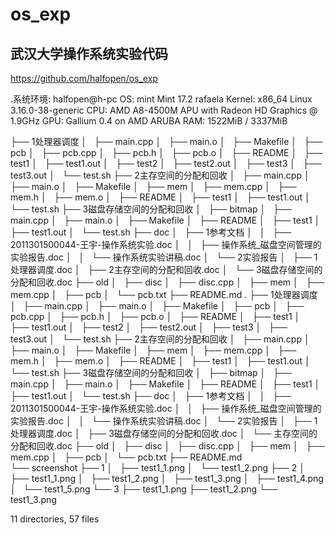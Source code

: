 # os_exp
## 武汉大学操作系统实验代码

https://github.com/halfopen/os_exp

.系统环境:
 halfopen@h-pc
OS: mint Mint 17.2 rafaela
Kernel: x86_64 Linux 3.16.0-38-generic
CPU: AMD A8-4500M APU with Radeon HD Graphics @ 1.9GHz
GPU: Gallium 0.4 on AMD ARUBA
RAM: 1522MiB / 3337MiB



├── 1处理器调度
│   ├── main.cpp
│   ├── main.o
│   ├── Makefile
│   ├── pcb
│   ├── pcb.cpp
│   ├── pcb.h
│   ├── pcb.o
│   ├── README
│   ├── test1
│   ├── test1.out
│   ├── test2
│   ├── test2.out
│   ├── test3
│   ├── test3.out
│   └── test.sh
├── 2主存空间的分配和回收
│   ├── main.cpp
│   ├── main.o
│   ├── Makefile
│   ├── mem
│   ├── mem.cpp
│   ├── mem.h
│   ├── mem.o
│   ├── README
│   ├── test1
│   ├── test1.out
│   └── test.sh
├── 3磁盘存储空间的分配和回收
│   ├── bitmap
│   ├── main.cpp
│   ├── main.o
│   ├── Makefile
│   ├── README
│   ├── test1
│   ├── test1.out
│   └── test.sh
├── doc
│   ├── 1参考文档
│   │   ├── 2011301500044-王宇-操作系统实验.doc
│   │   ├── 操作系统_磁盘空间管理的实验报告.doc
│   │   └── 操作系统实验讲稿.doc
│   └── 2实验报告
│       ├── 1处理器调度.doc
│       ├── 2主存空间的分配和回收.doc
│       └── 3磁盘存储空间的分配和回收.doc
├── old
│   ├── disc
│   ├── disc.cpp 
│   ├── mem
│   ├── mem.cpp 
│   ├── pcb
│   └── pcb.txt
├── README.md 
.
├── 1处理器调度
│   ├── main.cpp
│   ├── main.o
│   ├── Makefile
│   ├── pcb
│   ├── pcb.cpp
│   ├── pcb.h
│   ├── pcb.o
│   ├── README
│   ├── test1
│   ├── test1.out
│   ├── test2
│   ├── test2.out
│   ├── test3
│   ├── test3.out
│   └── test.sh
├── 2主存空间的分配和回收
│   ├── main.cpp
│   ├── main.o
│   ├── Makefile
│   ├── mem
│   ├── mem.cpp
│   ├── mem.h
│   ├── mem.o
│   ├── README
│   ├── test1
│   ├── test1.out
│   └── test.sh
├── 3磁盘存储空间的分配和回收
│   ├── bitmap
│   ├── main.cpp
│   ├── main.o
│   ├── Makefile
│   ├── README
│   ├── test1
│   ├── test1.out
│   └── test.sh
├── doc
│   ├── 1参考文档
│   │   ├── 2011301500044-王宇-操作系统实验.doc
│   │   ├── 操作系统_磁盘空间管理的实验报告.doc
│   │   └── 操作系统实验讲稿.doc
│   └── 2实验报告
│       ├── 1处理器调度.doc
│       ├── 3磁盘存储空间的分配和回收.doc
│       └── 主存空间的分配和回收.doc
├── old
│   ├── disc
│   ├── disc.cpp
│   ├── mem
│   ├── mem.cpp
│   ├── pcb
│   └── pcb.txt
├── README.md				
└── screenshot
    	├── 1
    │   ├── test1_1.png
    │   └── test1_2.png
    	├── 2
    │   ├── test1_1.png
    │   ├── test1_2.png
    │   ├── test1_3.png
    │   ├── test1_4.png
    │   └── test1_5.png
   	└── 3
        ├── test1_1.png
        ├── test1_2.png
        └── test1_3.png

11 directories, 57 files


